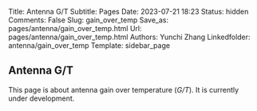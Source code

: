 Title: Antenna G/T
Subtitle: Pages
Date: 2023-07-21 18:23
Status: hidden
Comments: False
Slug: gain_over_temp
Save_as: pages/antenna/gain_over_temp.html
Url: pages/antenna/gain_over_temp.html
Authors: Yunchi Zhang
Linkedfolder: antenna/gain_over_temp
Template: sidebar_page


## Antenna G/T

This page is about antenna gain over temperature (*G/T*). It is currently under development.
